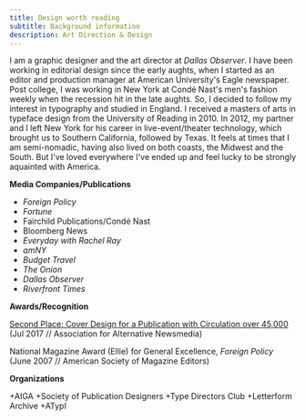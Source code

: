 ```yaml
---
title: Design worth reading
subtitle: Background information
description: Art Direction & Design
---
```

I am a graphic designer and the art director at *Dallas Observer*. I have been working in editorial design since the early aughts, when I started as an editor and production manager at American University's Eagle newspaper. Post college, I was working in New York at Condé Nast's men's fashion weekly when the recession hit in the late aughts. So, I decided to follow my interest in typography and studied in England. I received a masters of arts in typeface design from the University of Reading in 2010. In 2012, my partner and I left New York for his career in live-event/theater technology, which brought us to Southern California, followed by Texas. It feels at times that I am semi-nomadic, having also lived on both coasts, the Midwest and the South. But I've loved everywhere I've ended up and feel lucky to be strongly aquainted with America.

__Media Companies/Publications__
+ *Foreign Policy*
+ *Fortune*
+ Fairchild Publications/Condé Nast
+ Bloomberg News
+ *Everyday with Rachel Ray*
+ *amNY*
+ *Budget Travel*
+ *The Onion*
+ *Dallas Observer*
+ *Riverfront Times*

__Awards/Recognition__

[Second Place: Cover Design for a Publication with Circulation over 45,000](http://aan.org/aan/2017-aan-awards-winners-announced/) (Jul 2017 // Association for Alternative Newsmedia)

National Magazine Award (Ellie) for General Excellence, *Foreign Policy*
(June 2007 // American Society of Magazine Editors)

__Organizations__

+AIGA
+Society of Publication Designers
+Type Directors Club
+Letterform Archive
+ATypI